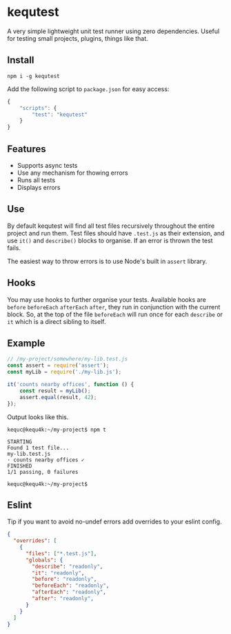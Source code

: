 # kequtest

A very simple lightweight unit test runner using zero dependencies. Useful for testing small projects, plugins, things like that.

## Install

```
npm i -g kequtest
```

Add the following script to `package.json` for easy access:

```javascript
{
    "scripts": {
        "test": "kequtest"
    }
}
```

## Features

* Supports async tests
* Use any mechanism for thowing errors
* Runs all tests
* Displays errors

## Use

By default kequtest will find all test files recursively throughout the entire project and run them. Test files should have `.test.js` as their extension, and use `it()` and `describe()` blocks to organise. If an error is thrown the test fails.

The easiest way to throw errors is to use Node's built in `assert` library.

## Hooks

You may use hooks to further organise your tests. Available hooks are `before` `beforeEach` `afterEach` `after`, they run in conjunction with the current block. So, at the top of the file `beforeEach` will run once for each `describe` or `it` which is a direct sibling to itself.

## Example

```javascript
// /my-project/somewhere/my-lib.test.js
const assert = require('assert');
const myLib = require('./my-lib.js');

it('counts nearby offices', function () {
    const result = myLib();
    assert.equal(result, 42);
});
```

Output looks like this.

```
kequc@kequ4k:~/my-project$ npm t

STARTING
Found 1 test file...
my-lib.test.js
· counts nearby offices ✓
FINISHED
1/1 passing, 0 failures

kequc@kequ4k:~/my-project$
```

## Eslint

Tip if you want to avoid no-undef errors add overrides to your eslint config.

```json
{
  "overrides": [
    {
      "files": ["*.test.js"],
      "globals": {
        "describe": "readonly",
        "it": "readonly",
        "before": "readonly",
        "beforeEach": "readonly",
        "afterEach": "readonly",
        "after": "readonly",
      }
    }
  ]
}
```
